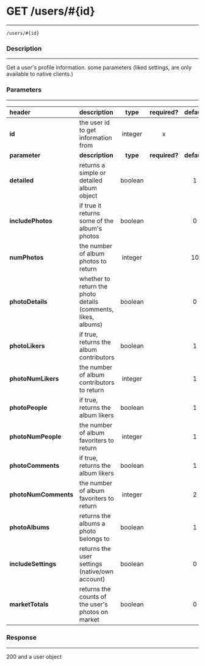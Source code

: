 # GET /users/#{id} 
***
`/users/#{id}`

### Description
***
Get a user's profile information. some parameters (liked settings, are only available to native clients.)

### Parameters
***

|header| description| type |required? |default|
|:---------|:--------------|:----------:|:------------:|:------------:|
|**id**|the user id to get information from|integer|x||
|**parameter**| **description**| **type** |**required?** |**default**|
|**detailed**|returns a simple or detailed album object|boolean||1|
|**includePhotos**|if true it returns some of the album's photos|boolean||0|
|**numPhotos**|the number of album photos to return|integer||10|
|**photoDetails**|whether to return the photo details (comments, likes, albums)|boolean||0|
|**photoLikers**|if true, returns the album contributors|boolean| |1|
|**photoNumLikers**|the number of album contributors to return|integer||1|
|**photoPeople**| if true, returns the album likers|boolean| |1|
|**photoNumPeople**|the number of album favoriters to return|integer||1|
|**photoComments**| if true, returns the album likers|boolean| |1|
|**photoNumComments**|the number of album favoriters to return|integer||2|
|**photoAlbums**|returns the albums a photo belongs to|boolean||1|
|**includeSettings**|returns the user settings (native/own account)|boolean||0|
|**marketTotals**|returns the counts of the user's photos on market|boolean||0|


### Response
***
200 and a user object 
